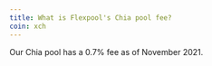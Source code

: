 ```yaml
---
title: What is Flexpool's Chia pool fee?
coin: xch
---
```


Our Chia pool has a 0.7% fee as of November 2021.
